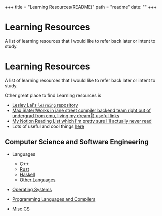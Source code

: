 +++
title = "Learning Resources(README)"
path = "readme"
date: ""
+++

# Learning Resources

A list of learning resources that I would like to refer back later or intent to
study.

# Learning Resources

A list of learning resources that I would like to refer back later or intent to
study.

Other great place to find Learning resources is

- [Lesley Lai's `learning` repository](https://github.com/LesleyLai/learning)
- [Max Slater(Works in jane street compiler backend team right out of undergrad from cmu, living my dream🥲) useful links](https://github.com/TheNumbat/Lists)
- [My Notion Reading List which I'm pretty sure I'll actually never read](https://round-candle-7e1.notion.site/Reading-List-178f7cce3f4146f68b24995766bfcb7a)
- Lots of useful and cool things [here](https://github.com/prismlab/docs)

## Computer Science and Software Engineering

- Languages

  - [C++](https://dipeshkaphle.github.io/Learning/cpp)
  - [Rust](https://dipeshkaphle.github.io/Learning/rust)
  - [Haskell](https://dipeshkaphle.github.io/Learning/haskell)
  - [Other Languages](https://dipeshkaphle.github.io/Learning/misc-languages)

- [ Operating Systems ](https://dipeshkaphle.github.io/Learning/os)
- [ Programming Languages and Compilers](https://dipeshkaphle.github.io/Learning/pl)
- [ Misc CS ](https://dipeshkaphle.github.io/Learning/misc-cs)
